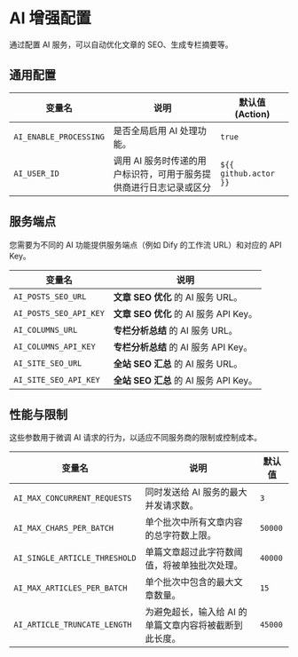 # AI 增强配置

通过配置 AI 服务，可以自动优化文章的 SEO、生成专栏摘要等。

## 通用配置

| 变量名                 | 说明                                                              | 默认值 (Action)                         |
| ---------------------- | ----------------------------------------------------------------- | --------------------------------------- |
| `AI_ENABLE_PROCESSING` | 是否全局启用 AI 处理功能。                                        | `true`                                  |
| `AI_USER_ID`           | 调用 AI 服务时传递的用户标识符，可用于服务提供商进行日志记录或区分 | <span v-pre>`${{ github.actor }}`</span> |

## 服务端点

您需要为不同的 AI 功能提供服务端点（例如 Dify 的工作流 URL）和对应的 API Key。

| 变量名                 | 说明                              |
| ---------------------- | --------------------------------- |
| `AI_POSTS_SEO_URL`     | **文章 SEO 优化** 的 AI 服务 URL。     |
| `AI_POSTS_SEO_API_KEY` | **文章 SEO 优化** 的 AI 服务 API Key。 |
| `AI_COLUMNS_URL`       | **专栏分析总结** 的 AI 服务 URL。      |
| `AI_COLUMNS_API_KEY`   | **专栏分析总结** 的 AI 服务 API Key。  |
| `AI_SITE_SEO_URL`      | **全站 SEO 汇总** 的 AI 服务 URL。     |
| `AI_SITE_SEO_API_KEY`  | **全站 SEO 汇总** 的 AI 服务 API Key。 |

## 性能与限制

这些参数用于微调 AI 请求的行为，以适应不同服务商的限制或控制成本。

| 变量名                         | 说明                                                     | 默认值                                       |
| ------------------------------ | -------------------------------------------------------- | -------------------------------------------- |
| `AI_MAX_CONCURRENT_REQUESTS`   | 同时发送给 AI 服务的最大并发请求数。                     | `3`                                          |
| `AI_MAX_CHARS_PER_BATCH`       | 单个批次中所有文章内容的总字符数上限。                   | `50000`                                      |
| `AI_SINGLE_ARTICLE_THRESHOLD`  | 单篇文章超过此字符数阈值，将被单独批次处理。             | `40000`                                      |
| `AI_MAX_ARTICLES_PER_BATCH`    | 单个批次中包含的最大文章数量。                           | `15`                                         |
| `AI_ARTICLE_TRUNCATE_LENGTH`   | 为避免超长，输入给 AI 的单篇文章内容将被截断到此长度。   | `45000`                                      |